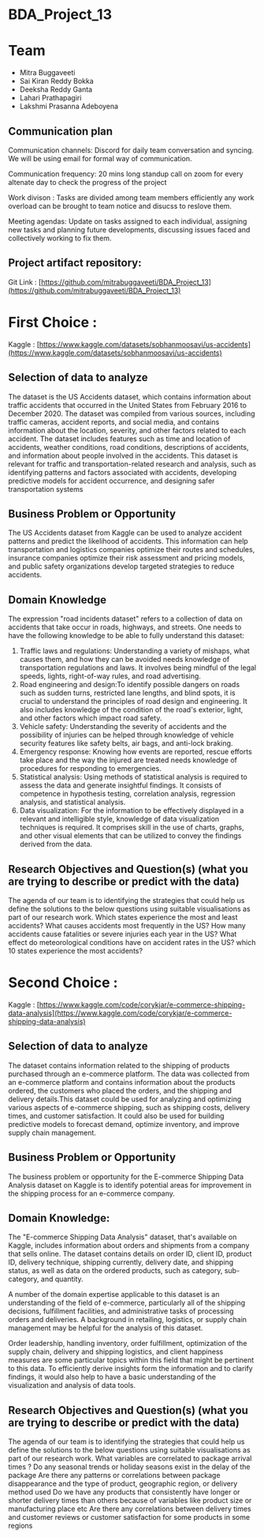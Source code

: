 # BDA_Project_13

# Team
- Mitra Buggaveeti
- Sai Kiran Reddy Bokka
- Deeksha Reddy Ganta
- Lahari Prathapagiri
- Lakshmi Prasanna Adeboyena

## Communication plan 

Communication channels: Discord for daily team conversation and syncing. We will be using email for formal way of communication.

Communication frequency: 20 mins long standup call on zoom for every altenate day to check the progress of the project

Work divison : Tasks are divided among team members efficiently any work overload can be brought to team notice and disucss to reslove them.

Meeting agendas: Update on tasks assigned to each individual, assigning new tasks and planning future developments, discussing issues faced and collectively working to fix them.

## Project artifact repository:
Git Link : [https://github.com/mitrabuggaveeti/BDA_Project_13](https://github.com/mitrabuggaveeti/BDA_Project_13)


# First Choice :
Kaggle : [https://www.kaggle.com/datasets/sobhanmoosavi/us-accidents](https://www.kaggle.com/datasets/sobhanmoosavi/us-accidents)
## Selection of data to analyze

The  dataset is the US Accidents dataset, which contains information about traffic accidents that occurred in the United States from February 2016 to December 2020. The dataset was compiled from various sources, including traffic cameras, accident reports, and social media, and contains information about the location, severity, and other factors related to each accident. The dataset includes features such as time and location of accidents, weather conditions, road conditions, descriptions of accidents, and information about people involved in the accidents. This dataset is relevant for traffic and transportation-related research and analysis, such as identifying patterns and factors associated with accidents, developing predictive models for accident occurrence, and designing safer transportation systems

## Business Problem or Opportunity

The US Accidents dataset from Kaggle can be used to analyze accident patterns and predict the likelihood of accidents. This information can help transportation and logistics companies optimize their routes and schedules, insurance companies optimize their risk assessment and pricing models, and public safety organizations develop targeted strategies to reduce accidents.
## Domain Knowledge
The expression "road incidents dataset" refers to a collection of data on accidents that take occur in roads, highways, and streets. One needs to have the following knowledge to be able to fully understand this dataset:
1. Traffic laws and regulations: Understanding a variety of mishaps, what causes them, and how they can be avoided needs knowledge of transportation regulations and laws. It involves being mindful of the legal speeds, lights, right-of-way rules, and road advertising.
2. Road engineering and design:To identify possible dangers on roads such as sudden turns, restricted lane lengths, and blind spots, it is crucial to understand the principles of road design and engineering. It also includes knowledge of the condition of the road's exterior, light, and other factors which impact road safety.
3. Vehicle safety: Understanding the severity of accidents and the possibility of injuries can be helped through knowledge of vehicle security features like safety belts, air bags, and anti-lock braking.
4. Emergency response: Knowing how events are reported, rescue efforts take place and the way the injured are treated needs knowledge of procedures for responding to emergencies.
5. Statistical analysis: Using methods of statistical analysis is required to assess the data and generate insightful findings. It consists of competence in hypothesis testing, correlation analysis, regression analysis, and statistical analysis.
6. Data visualization: For the information to be effectively displayed in a relevant and intelligible style, knowledge of data visualization techniques is required. It comprises skill in the use of charts, graphs, and other visual elements that can be utilized to convey the findings derived from the data.
## Research Objectives and Question(s) (what you are trying to describe or predict with the data)
The agenda of our team is to identifying the strategies that could help us define the solutions to the below questions using suitable visualisations as part of our research work. 
Which states experience the most and least accidents?
What causes accidents most frequently in the US?
How many accidents cause fatalities or severe injuries each year in the US?
What effect do meteorological conditions have on accident rates in the US?
which 10 states experience the most accidents?

# Second Choice : 
Kaggle : [https://www.kaggle.com/code/corykjar/e-commerce-shipping-data-analysis](https://www.kaggle.com/code/corykjar/e-commerce-shipping-data-analysis)
## Selection of data to analyze

The dataset contains information related to the shipping of products purchased through an e-commerce platform. The data was collected from an e-commerce platform and contains information about the products ordered, the customers who placed the orders, and the shipping and delivery details.This dataset could be used for analyzing and optimizing various aspects of e-commerce shipping, such as shipping costs, delivery times, and customer satisfaction. It could also be used for building predictive models to forecast demand, optimize inventory, and improve supply chain management.
## Business Problem or Opportunity

The business problem or opportunity for the E-commerce Shipping Data Analysis dataset on Kaggle is to identify potential areas for improvement in the shipping process for an e-commerce company.

## Domain Knowledge:

The "E-commerce Shipping Data Analysis" dataset, that's available on Kaggle, includes information about orders and shipments from a company that sells online. The dataset contains details on order ID, client ID, product ID, delivery technique, shipping currently, delivery date, and shipping status, as well as data on the ordered products, such as category, sub-category, and quantity.

A number of the domain expertise applicable to this dataset is an understanding of the field of e-commerce, particularly all of the shipping decisions, fulfillment facilities, and administrative tasks of processing orders and deliveries. A background in retailing, logistics, or supply chain management may be helpful for the analysis of this dataset.

Order leadership, handling inventory, order fulfillment, optimization of the supply chain, delivery and shipping logistics, and client happiness measures are some particular topics within this field that might be pertinent to this data. To efficiently derive insights form the information and to clarify findings, it would also help to have a basic understanding of the visualization and analysis of data tools.
##  Research Objectives and Question(s) (what you are trying to describe or predict with the data)

The agenda of our team is to identifying the strategies that could help us define the solutions to the below questions using suitable visualisations as part of our research work. 
What variables are correlated to package arrival times ?
Do any seasonal trends or holiday seasons exist in the delay of the package
Are there any patterns or correlations between package disappearance and the type of product, geographic region, or delivery method used
Do we have any products that consistently have longer or shorter delivery times than others because of variables like product size or manufacturing place etc
Are there any correlations between delivery times and customer reviews or customer satisfaction for some products in some regions


